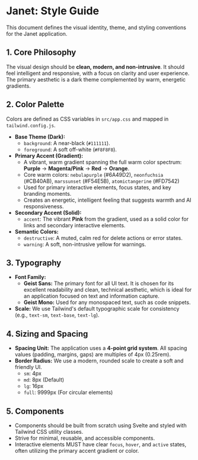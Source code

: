 # Janet: Style Guide

This document defines the visual identity, theme, and styling conventions for the Janet application.

## 1. Core Philosophy

The visual design should be **clean, modern, and non-intrusive**. It should feel intelligent and responsive, with a focus on clarity and user experience. The primary aesthetic is a dark theme complemented by warm, energetic gradients.

## 2. Color Palette

Colors are defined as CSS variables in `src/app.css` and mapped in `tailwind.config.js`.

-   **Base Theme (Dark):**
    -   `background`: A near-black (`#111111`).
    -   `foreground`: A soft off-white (`#F8F8F8`).
-   **Primary Accent (Gradient):**
    -   A vibrant, warm gradient spanning the full warm color spectrum: **Purple** → **Magenta/Pink** → **Red** → **Orange**.
    -   Core warm colors: `nebulapurple` (#6A49D2), `neonfuchsia` (#CB40AB), `marssunset` (#F54E5B), `atomictangerine` (#FD7542)
    -   Used for primary interactive elements, focus states, and key branding moments.
    -   Creates an energetic, intelligent feeling that suggests warmth and AI responsiveness.
-   **Secondary Accent (Solid):**
    -   `accent`: The vibrant **Pink** from the gradient, used as a solid color for links and secondary interactive elements.
-   **Semantic Colors:**
    -   `destructive`: A muted, calm red for delete actions or error states.
    -   `warning`: A soft, non-intrusive yellow for warnings.

## 3. Typography

-   **Font Family:**
    -   **Geist Sans:** The primary font for all UI text. It is chosen for its excellent readability and clean, technical aesthetic, which is ideal for an application focused on text and information capture.
    -   **Geist Mono:** Used for any monospaced text, such as code snippets.
-   **Scale:** We use Tailwind's default typographic scale for consistency (e.g., `text-sm`, `text-base`, `text-lg`).

## 4. Sizing and Spacing

-   **Spacing Unit:** The application uses a **4-point grid system**. All spacing values (padding, margins, gaps) are multiples of 4px (0.25rem).
-   **Border Radius:** We use a modern, rounded scale to create a soft and friendly UI.
    -   `sm`: 4px
    -   `md`: 8px (Default)
    -   `lg`: 16px
    -   `full`: 9999px (For circular elements)

## 5. Components

-   Components should be built from scratch using Svelte and styled with Tailwind CSS utility classes.
-   Strive for minimal, reusable, and accessible components.
-   Interactive elements MUST have clear `focus`, `hover`, and `active` states, often utilizing the primary accent gradient or color. 